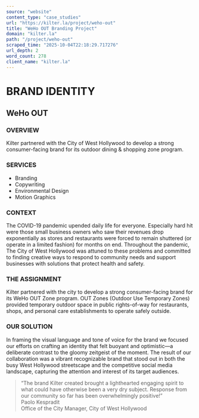 ```yaml
---
source: "website"
content_type: "case_studies"
url: "https://kilter.la/project/weho-out"
title: "WeHo OUT Branding Project"
domain: "kilter.la"
path: "/project/weho-out"
scraped_time: "2025-10-04T22:18:29.717276"
url_depth: 2
word_count: 278
client_name: "kilter.la"
---
```


# BRAND IDENTITY

## WeHo OUT

### OVERVIEW

Kilter partnered with the City of West Hollywood to develop a strong consumer-facing brand for its outdoor dining & shopping zone program.

### SERVICES

* Branding
* Copywriting
* Environmental Design
* Motion Graphics

### CONTEXT

The COVID-19 pandemic upended daily life for everyone. Especially hard hit were those small business owners who saw their revenues drop exponentially as stores and restaurants were forced to remain shuttered (or operate in a limited fashion) for months on end. Throughout the pandemic, The City of West Hollywood was attuned to these problems and committed to finding creative ways to respond to community needs and support businesses with solutions that protect health and safety.

### THE ASSIGNMENT

Kilter partnered with the city to develop a strong consumer-facing brand for its WeHo OUT Zone program. OUT Zones (Outdoor Use Temporary Zones) provided temporary outdoor space in public rights-of-way for restaurants, shops, and personal care establishments to operate safely outside.

### OUR SOLUTION

In framing the visual language and tone of voice for the brand we focused our efforts on crafting an identity that felt buoyant and optimistic—a deliberate contrast to the gloomy zeitgeist of the moment. The result of our collaboration was a vibrant recognizable brand that stood out in both the busy West Hollywood streetscape and the competitive social media landscape, capturing the attention and interest of its target audiences.

> “The brand Kilter created brought a lighthearted engaging spirit to what could have otherwise been a very dry subject. Response from our community so far has been overwhelmingly positive!”  
> Paolo Kespradit  
> Office of the City Manager, City of West Hollywood
